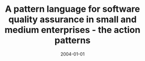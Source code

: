 ---
abstract: ''
authors:
- Wolfgang Zuser
- Thomas Grechenig
- Armin Scherz
- Martin Tomitsch
date: '2004-01-01'
featured: false
links:
- name: Publik
  url: https://publik.tuwien.ac.at/showentry.php?ID=138884&lang=2
publication_types:
- '1'
publishDate: '2004-01-01'
specifics: null
title: A pattern language for software quality assurance in small and medium enterprises
  - the action patterns
url_pdf: ''
---